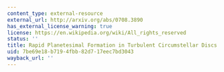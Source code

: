 ```yaml
---
content_type: external-resource
external_url: http://arxiv.org/abs/0708.3890
has_external_license_warning: true
license: https://en.wikipedia.org/wiki/All_rights_reserved
status: ''
title: Rapid Planetesimal Formation in Turbulent Circumstellar Discs
uid: 7be69e18-b719-4fbb-82d7-17eec7bd3043
wayback_url: ''
---
```

